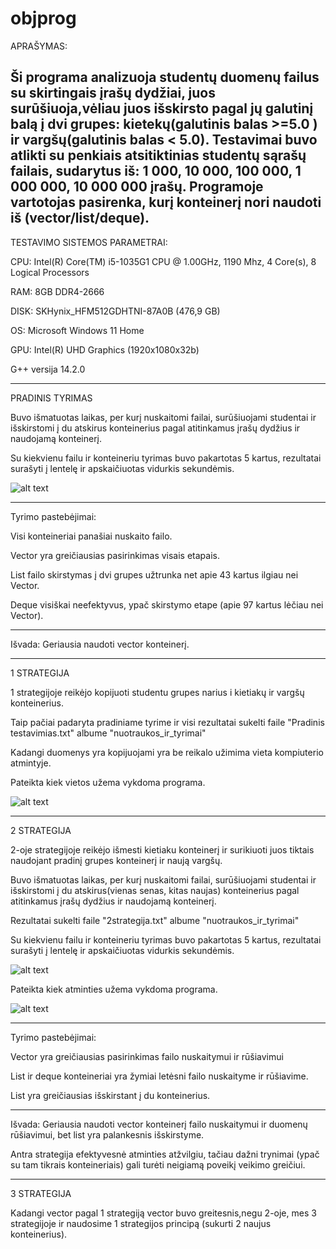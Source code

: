 # objprog

APRAŠYMAS:

Ši programa analizuoja studentų duomenų failus su skirtingais įrašų dydžiai, juos surūšiuoja,vėliau juos išskirsto pagal jų galutinį balą į dvi grupes: kietekų(galutinis balas >=5.0 ) ir vargšų(galutinis balas < 5.0). Testavimai buvo atlikti su  penkiais atsitiktinias studentų sąrašų failais, sudarytus iš: 1 000, 10 000, 100 000, 1 000 000, 10 000 000 įrašų. Programoje vartotojas pasirenka, kurį konteinerį nori naudoti iš (vector/list/deque).
-------------------------------------------------------------------------------------------------------
TESTAVIMO SISTEMOS PARAMETRAI:

CPU: Intel(R) Core(TM) i5-1035G1 CPU @ 1.00GHz, 1190 Mhz, 4 Core(s), 8 Logical Processors

RAM: 8GB DDR4-2666 

DISK: SKHynix_HFM512GDHTNI-87A0B (476,9 GB)

OS: Microsoft Windows 11 Home

GPU: Intel(R) UHD Graphics (1920x1080x32b)

G++ versija 14.2.0

------------------------------------------------------------------------------------------------------
PRADINIS TYRIMAS

Buvo išmatuotas laikas, per kurį nuskaitomi failai, surūšiuojami studentai ir išskirstomi į du atskirus konteinerius pagal atitinkamus įrašų dydžius ir naudojamą konteinerį.

Su kiekvienu failu ir konteineriu tyrimas buvo pakartotas 5 kartus, rezultatai surašyti į lentelę ir apskaičiuotas vidurkis sekundėmis.

![alt text](https://github.com/Vancyy5/objprog/blob/v1.0/nuotraukos_ir_tyrimai/image.png)

--------------------------------------------------------------------------------------------------------------
Tyrimo pastebėjimai: 

Visi konteineriai panašiai nuskaito failo.

Vector yra greičiausias pasirinkimas visais etapais.

List failo skirstymas į dvi grupes užtrunka net apie 43 kartus ilgiau nei Vector.

Deque visiškai neefektyvus, ypač skirstymo etape (apie 97 kartus lėčiau nei Vector).

-------------------------------------------------------------------------------------------------------------
Išvada:
Geriausia naudoti vector konteinerį.
 
----------------------------------------------------------------------------------------------------------- 

1 STRATEGIJA

1 strategijoje reikėjo kopijuoti studentu grupes narius i kietiakų ir vargšų konteinerius.

Taip pačiai padaryta pradiniame tyrime ir visi rezultatai sukelti faile "Pradinis testavimias.txt" albume "nuotraukos_ir_tyrimai"

Kadangi duomenys yra kopijuojami yra be reikalo užimima vieta kompiuterio atmintyje. 

Pateikta kiek vietos užema vykdoma programa.

![alt text](https://github.com/Vancyy5/objprog/blob/v1.0/nuotraukos_ir_tyrimai/Screenshot%202025-03-21%20155630.png)


------------------------------------------------------------------------------------------------------------
2 STRATEGIJA

2-oje strategijoje reikėjo išmesti kietiaku konteinerį ir surikiuoti juos tiktais naudojant pradinį grupes konteinerį ir naują vargšų.

Buvo išmatuotas laikas, per kurį nuskaitomi failai, surūšiuojami studentai ir išskirstomi į du atskirus(vienas senas, kitas naujas) konteinerius pagal atitinkamus įrašų dydžius ir naudojamą konteinerį.

Rezultatai sukelti faile "2strategija.txt" albume "nuotraukos_ir_tyrimai"

Su kiekvienu failu ir konteineriu tyrimas buvo pakartotas 5 kartus, rezultatai surašyti į lentelę ir apskaičiuotas vidurkis sekundėmis.

![alt text](https://github.com/Vancyy5/objprog/blob/v1.0/nuotraukos_ir_tyrimai/image2.png)

Pateikta kiek atminties užema vykdoma programa.

![alt text](https://github.com/Vancyy5/objprog/blob/v1.0/nuotraukos_ir_tyrimai/Screenshot%202025-03-21%20162909.png)

--------------------------------------------------------------------------------------------------------------
Tyrimo pastebėjimai: 

Vector yra greičiausias pasirinkimas failo nuskaitymui ir rūšiavimui

List ir deque konteineriai yra žymiai letėsni failo nuskaityme ir rūšiavime.

List yra greičiausias išskirstant į du konteinerius.

-------------------------------------------------------------------------------------------------------------
Išvada:
Geriausia naudoti vector konteinerį failo nuskaitymui ir duomenų rūšiavimui, bet list yra palankesnis išskirstyme.

Antra strategija efektyvesnė atminties atžvilgiu, tačiau dažni trynimai (ypač su tam tikrais konteineriais) gali turėti neigiamą poveikį veikimo greičiui.

--------------------------------------------------------------------------------------------------------------
 3 STRATEGIJA

 Kadangi vector pagal 1 strategiją vector buvo greitesnis,negu 2-oje, mes 3 strategijoje ir naudosime 1 strategijos principą (sukurti 2 naujus konteinerius).